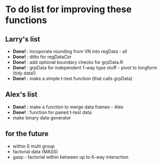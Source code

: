 # To do list for improving these functions

## Larry's list

* **Done!** : incoporate rounding from VN into regData - all
* **Done!** : ditto for regDataCor
* **Done!** : add optional boundary checks for grpData.R
* **Done!** : grpData for independent 1-way type stuff - pivot to longform (tidy data!) 
* **Done!** : make a simple t-test function (that  calls grpData)

## Alex's list 

* **Done!** : make a function to merge data frames - Alex
* **Done!** : function for paired t-test data
* make binary data generator 

## for the future

* within S multi group
* factorial data (MASS)
* gasp - factorial within between up to 6-way interaction
